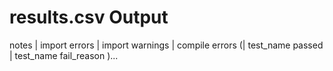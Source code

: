 # results.csv Output
notes | import errors | import warnings | compile errors (| test_name passed | test_name fail_reason )... 